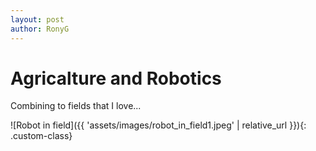 ```yaml
---
layout: post
author: RonyG
---
```


# Agricalture and Robotics

Combining to fields that I love...

![Robot in field]({{ 'assets/images/robot_in_field1.jpeg' | relative_url }}){: .custom-class}
